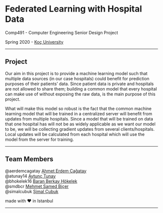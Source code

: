 # Federated Learning with Hospital Data

Comp491 - Computer Engineering Senior Design Project

Spring 2020 - [Koç University](https://eng.ku.edu.tr/en/)

---

## Project

Our aim in this project is to provide a machine learning model such that multiple data sources (in our case hospitals) could benefit for prediction purposes of their patients’ data. Since patient data is private and hospitals are not allowed to share them; building a common model that every hospital can make use of without exposing the raw data, is the main purpose of this project. 

What will make this model so robust is the fact that the common machine learning model that will be trained in a centralized server will benefit from updates from multiple hospitals. Since a model that will be trained on data that one hospital has will not be as widely applicable as we want our model to be, we will be collecting gradient updates from several clients/hospitals. Local updates will be calculated from each hospital which will use the model from the server for training.

---

## Team Members
@aerdemcagatay  [Ahmet Erdem Cağatay](https://github.com/aerdemcagatay)  
@atunay14   [Aytunç Tunay](https://github.com/atunay14)  
@bhokelek16 [Baran Berkay Hökelek](https://github.com/bhokelek16)  
@smdbcr [Mehmet Samed Biçer](https://github.com/SmdBcr)  
@simalcubuk [Şimal Çubuk](https://github.com/simalcubuk)  

made with :heart:	in Istanbul

---
